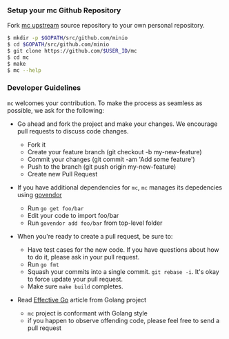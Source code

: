 ### Setup your mc Github Repository
Fork [mc upstream](https://github.com/minio/mc/fork) source repository to your own personal repository.
```sh
$ mkdir -p $GOPATH/src/github.com/minio
$ cd $GOPATH/src/github.com/minio
$ git clone https://github.com/$USER_ID/mc
$ cd mc
$ make
$ mc --help
```

###  Developer Guidelines

``mc`` welcomes your contribution. To make the process as seamless as possible, we ask for the following:

* Go ahead and fork the project and make your changes. We encourage pull requests to discuss code changes.
    - Fork it
    - Create your feature branch (git checkout -b my-new-feature)
    - Commit your changes (git commit -am 'Add some feature')
    - Push to the branch (git push origin my-new-feature)
    - Create new Pull Request

* If you have additional dependencies for ``mc``, ``mc`` manages its depedencies using [govendor](https://github.com/kardianos/govendor)
    - Run `go get foo/bar`
    - Edit your code to import foo/bar
    - Run `govendor add foo/bar` from top-level folder

* When you're ready to create a pull request, be sure to:
    - Have test cases for the new code. If you have questions about how to do it, please ask in your pull request.
    - Run `go fmt`
    - Squash your commits into a single commit. `git rebase -i`. It's okay to force update your pull request.
    - Make sure `make build` completes.

* Read [Effective Go](https://github.com/golang/go/wiki/CodeReviewComments) article from Golang project
    - `mc` project is conformant with Golang style
    - if you happen to observe offending code, please feel free to send a pull request
